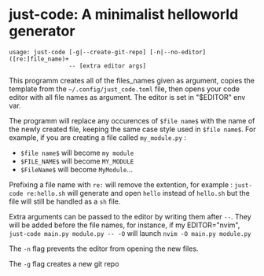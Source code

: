 just-code: A minimalist helloworld generator
============================================

```
usage: just-code [-g|--create-git-repo] [-n|--no-editor] ([re:]file_name)+
                 -- [extra editor args]
```

This programm creates all of the files_names given as argument, copies the
template from the `~/.config/just_code.toml` file, then opens your code editor
with all file names as argument. The editor is set in "$EDITOR" env var.

The programm will replace any occurences of `$file name$` with the name of the
newly created file, keeping the same case style used in `$file name$`.
For example, if you are creating a file called `my_module.py` :

- `$file name$` will become `my module`
- `$FILE_NAME$` will become `MY_MODULE`
- `$FileName$`  will become `MyModule`…

Prefixing a file name with `re:` will remove the extention, for example :
`just-code re:hello.sh` will generate and open `hello` instead of `hello.sh`
but the file will still be handled as a `sh` file.

Extra arguments can be passed to the editor by writing them after `--`.
They will be added before the file names, for instance, if my EDITOR="nvim",
`just-code main.py module.py -- -O` will launch `nvim -O main.py module.py`

The `-n` flag prevents the editor from opening the new files.

The `-g` flag creates a new git repo


